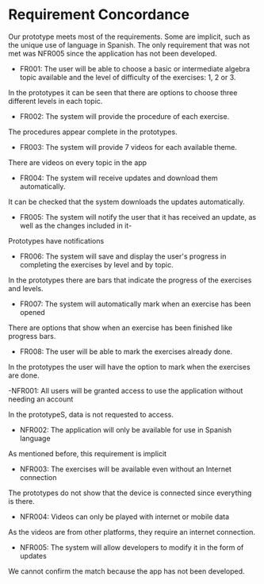 # Requirement Concordance
Our prototype meets most of the requirements. Some are implicit, such as the unique use of language in Spanish.
The only requirement that was not met was NFR005 since the application has not been developed.

- FR001: The user will be able to choose a basic or intermediate algebra topic available and the level of difficulty of the exercises: 1, 2 or 3.

In the prototypes it can be seen that there are options to choose three different levels in each topic.
- FR002: The system will provide the procedure of each exercise.

The procedures appear complete in the prototypes.

- FR003: The system will provide 7 videos for each available theme.

There are videos on every topic in the app

- FR004: The system will receive updates and download them automatically.

It can be checked that the system downloads the updates automatically.

- FR005: The system will notify the user that it has received an update, as well as the changes included in it-

Prototypes have notifications

- FR006: The system will save and display the user's progress in completing the exercises by level and by topic.

In the prototypes there are bars that indicate the progress of the exercises and levels.

- FR007: The system will automatically mark when an exercise has been opened

 There are options that show when an exercise has been finished like progress bars.
 
 - FR008: The user will be able to mark the exercises already done.
 
 In the prototypes the user will have the option to mark when the exercises are done.
 
 -NFR001: All users will be granted access to use the application without needing an account
 
 In the prototypeS, data is not requested to access.
 
 - NFR002: The application will only be available for use in Spanish language
 
 As mentioned before, this requirement is implicit
 
 - NFR003: The exercises will be available even without an Internet connection
 
 The prototypes do not show that the device is connected since everything is there.
 
 - NFR004: Videos can only be played with internet or mobile data
 
 As the videos are from other platforms, they require an internet connection.
 
 - NFR005: The system will allow developers to modify it in the form of updates
 
 We cannot confirm the match because the app has not been developed.
 

